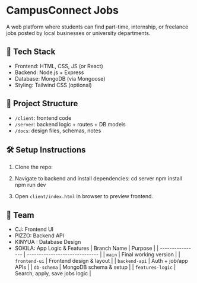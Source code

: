 # CampusConnect Jobs

A web platform where students can find part-time, internship, or freelance jobs posted by local businesses or university departments.

## 🔧 Tech Stack

- Frontend: HTML, CSS, JS (or React)
- Backend: Node.js + Express
- Database: MongoDB (via Mongoose)
- Styling: Tailwind CSS (optional)

## 📁 Project Structure

- `/client`: frontend code
- `/server`: backend logic + routes + DB models
- `/docs`: design files, schemas, notes

## 🛠️ Setup Instructions

1. Clone the repo:

   
2. Navigate to backend and install dependencies:
cd server
npm install
npm run dev


3. Open `client/index.html` in browser to preview frontend.

## 👥 Team

- CJ: Frontend UI
- PIZZO: Backend API
- KINYUA : Database Design
- SOKILA: App Logic & Features
| Branch Name      | Purpose                        |
| ---------------- | ------------------------------ |
| `main`           | Final working version          |
| `frontend-ui`    | Frontend design & layout       |
| `backend-api`    | Auth + job/app APIs            |
| `db-schema`      | MongoDB schema & setup         |
| `features-logic` | Search, apply, save jobs logic |


